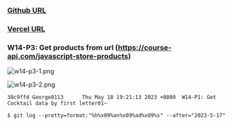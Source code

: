 ### [Github URL](https://github.com/George0113/1112-1N-js-demo-211410542/commits/main)

### [Vercel URL](https://github.com/George0113/1112-1N-js-demo-211410542/commits/main)

### W14-P3: Get products from url (https://course-api.com/javascript-store-products)

![w14-p3-1.png](https://spguhxeeusfjlibdhcxj.supabase.co/storage/v1/object/public/demo42/md_1N_img/w14-p3-1.png)

![w14-p3-2.png](https://spguhxeeusfjlibdhcxj.supabase.co/storage/v1/object/public/demo42/md_1N_img/w14-p3-2.png)

```
30c9ffd George0113      Thu May 18 19:21:13 2023 +0800  W14-P1: Get Cocktail data by first letter01~
```

```
$ git log --pretty=format:"%h%x09%an%x09%ad%x09%s" --after="2023-5-17"

```
